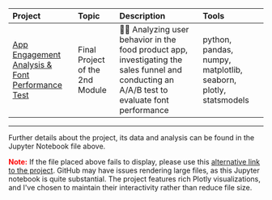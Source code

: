 
|Project|Topic|Description|Tools|
|:----------|:--------|:------------------------------------------------------------|:-------------|
|[App Engagement Analysis & Font Performance Test](github/Sasha-Fridman/TripleTen-ex.-Practicum-Bootcamp-Projects/blob/main/8.%20App%20Engagement%20Analysis%20and%20Font%20Performance%20Test/8.%20Integrated%20Project%202.ipynb)|Final Project of the 2nd Module|🧑‍💻 Analyzing user behavior in the food product app, investigating the sales funnel and conducting an A/A/B test to evaluate font performance|python, pandas, numpy, matplotlib, seaborn, plotly, statsmodels|

***
Further details about the project, its data and analysis can be found in the Jupyter Notebook file above.

<span style="color: red;">**Note:**</span> If the file placed above fails to display, please use this [alternative link to the project](https://nbviewer.org/github/Sasha-Fridman/TripleTen-ex.-Practicum-Bootcamp-Projects/blob/main/8.%20App%20Engagement%20Analysis%20and%20Font%20Performance%20Test/8.%20Integrated%20Project%202.ipynb). GitHub may have issues rendering large files, as this Jupyter notebook is quite substantial. The project features rich Plotly visualizations, and I've chosen to maintain their interactivity rather than reduce file size.

